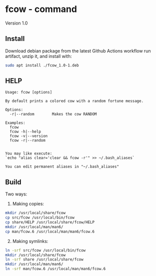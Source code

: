 # fcow - command
Version 1.0

## Install
Download debian package from the latest Github Actions workflow run artifact, unzip it, and install with:
```sh
sudo apt install ./fcow_1.0-1.deb
```

## HELP
```
Usage: fcow [options]

By default prints a colored cow with a random fortune message.

Options:
  -r|--random        Makes the cow RANDOM

Examples:
  fcow
  fcow -h|--help
  fcow -v|--version
  fcow -r|--random


You may like execute:
`echo "alias clear='clear && fcow -r'" >> ~/.bash_aliases`

You can edit permanent aliases in "~/.bash_aliases"

```

## Build
Two ways:

1. Making copies:
```sh
mkdir /usr/local/share/fcow
cp src/fcow /usr/local/bin/fcow
cp share/HELP /usr/local/share/fcow/HELP
mkdir /usr/local/man/man6/
cp man/fcow.6 /usr/local/man/man6/fcow.6
```

2. Making symlinks:
```sh
ln -srf src/fcow /usr/local/bin/fcow
mkdir /usr/local/share/fcow
ln -srf share /usr/local/share/fcow
mkdir /usr/local/man/man6/
ln -srf man/fcow.6 /usr/local/man/man6/fcow.6
```
